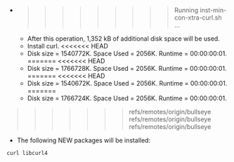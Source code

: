* >>>>>>>>> Running inst-min-con-xtra-curl.sh ...
  * After this operation, 1,352 kB of additional disk space will be used.
  * Install curl.
<<<<<<< HEAD
  * Disk size = 1540772K. Space Used = 2056K. Runtime = 00:00:00:01.
=======
<<<<<<< HEAD
  * Disk size = 1766728K. Space Used = 2056K. Runtime = 00:00:00:01.
=======
<<<<<<< HEAD
  * Disk size = 1540672K. Space Used = 2056K. Runtime = 00:00:00:01.
=======
  * Disk size = 1766724K. Space Used = 2056K. Runtime = 00:00:00:01.
>>>>>>> refs/remotes/origin/bullseye
>>>>>>> refs/remotes/origin/bullseye
>>>>>>> refs/remotes/origin/bullseye
  * The following NEW packages will be installed:
  ```bash
curl libcurl4
  ```

